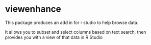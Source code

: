 # viewenhance
This package produces an add in for r studio to help browse data.

It allows you to subset and select columns based on text search, then provides you with a view of that data in R Studio
